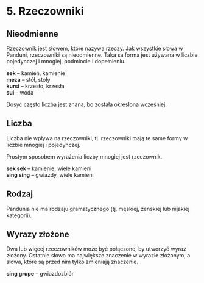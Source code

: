 
# 5. Rzeczowniki

## Nieodmienne

Rzeczownik jest słowem, które nazywa rzeczy.
Jak wszystkie słowa w Panduni, rzeczowniki są nieodmienne.
Taka sa forma jest używana w liczbie pojedynczej i mnogiej, podmiocie i dopełnieniu.

**sek**
– kamień, kamienie  
**meza**
– stół, stoły  
**kursi**
– krzesło, krzesła  
**sui**
– woda

Dosyć często liczba jest znana, bo została określona wcześniej.

## Liczba

Liczba nie wpływa na rzeczowniki, tj. rzeczowniki mają te same formy w liczbie mnogiej i pojedynczej.

Prostym sposobem wyrażenia liczby mnogiej jest rzeczownik.

**sek sek**
– kamienie, wiele kamieni  
**sing sing**
– gwiazdy, wiele kamieni

## Rodzaj

Pandunia nie ma rodzaju gramatycznego (tj. męskiej, żeńskiej lub nijakiej kategorii).

## Wyrazy złożone

Dwa lub więcej rzeczowników może być połączone, by utworzyć wyraz złożony.
Ostatnie słowo ma największe znaczenie w wyrazie złożonym, a słowa, które są przed nim tylko zmieniają znaczenie.

**sing grupe**
– gwiazdozbiór


